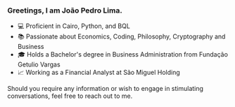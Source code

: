 ### Greetings, I am João Pedro Lima.

- 💻 Proficient in Cairo, Python, and BQL
- 📚 Passionate about Economics, Coding, Philosophy, Cryptography and Business
- 🎓 Holds a Bachelor's degree in Business Administration from Fundação Getulio Vargas
- 📈 Working as a Financial Analyst at São Miguel Holding

Should you require any information or wish to engage in stimulating conversations, feel free to reach out to me.
